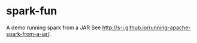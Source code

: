 # spark-fun
A demo running spark from a JAR
See http://s-j.github.io/running-apache-spark-from-a-jar/.
